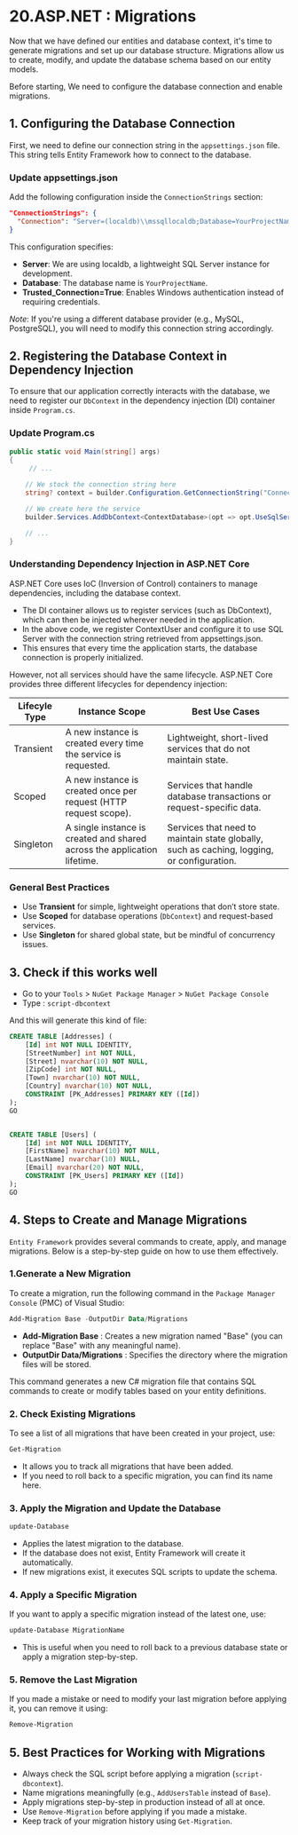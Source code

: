 # 20.ASP.NET : Migrations
Now that we have defined our entities and database context, it's time to generate migrations and set up our database structure. 
Migrations allow us to create, modify, and update the database schema based on our entity models.

Before starting, We need to configure the database connection and enable migrations.

## 1. Configuring the Database Connection
First, we need to define our connection string in the `appsettings.json` file. This string tells Entity Framework how to connect to the database.

### Update appsettings.json
Add the following configuration inside the `ConnectionStrings` section:

```json
"ConnectionStrings": {
  "Connection": "Server=(localdb)\\mssqllocaldb;Database=YourProjectName;Trusted_Connection=True;"
}
```

This configuration specifies:

- **Server**: We are using localdb, a lightweight SQL Server instance for development.
- **Database**: The database name is `YourProjectName`.
- **Trusted_Connection=True**: Enables Windows authentication instead of requiring credentials.

*Note*: If you're using a different database provider (e.g., MySQL, PostgreSQL), you will need to modify this connection string accordingly.

## 2. Registering the Database Context in Dependency Injection
To ensure that our application correctly interacts with the database, we need to register our `DbContext` in the dependency injection (DI) container inside `Program.cs`.

### Update Program.cs

```csharp
public static void Main(string[] args)
{
     // ...
    
    // We stock the connection string here
    string? context = builder.Configuration.GetConnectionString("Connection");

    // We create here the service
    builder.Services.AddDbContext<ContextDatabase>(opt => opt.UseSqlServer(context));

    // ...
}
``` 

### Understanding Dependency Injection in ASP.NET Core
ASP.NET Core uses IoC (Inversion of Control) containers to manage dependencies, including the database context.

- The DI container allows us to register services (such as DbContext), which can then be injected wherever needed in the application.
- In the above code, we register ContextUser and configure it to use SQL Server with the connection string retrieved from appsettings.json.
- This ensures that every time the application starts, the database connection is properly initialized.

However, not all services should have the same lifecycle. ASP.NET Core provides three different lifecycles for dependency injection:
 
|Lifecyle Type | Instance Scope | Best Use Cases|
|--------------|----------------|---------------|
|Transient | A new instance is created every time the service is requested. |Lightweight, short-lived services that do not maintain state.|
|Scoped|	A new instance is created once per request (HTTP request scope). | Services that handle database transactions or request-specific data.|
|Singleton|A single instance is created and shared across the application lifetime.	| Services that need to maintain state globally, such as caching, logging, or configuration.|


### General Best Practices

- Use **Transient** for simple, lightweight operations that don’t store state.
- Use **Scoped** for database operations (`DbContext`) and request-based services.
- Use **Singleton** for shared global state, but be mindful of concurrency issues.

## 3. Check if this works well
- Go to your `Tools` > `NuGet Package Manager` > `NuGet Package Console` 
- Type : `script-dbcontext`

And this will generate this kind of file:

```sql
CREATE TABLE [Addresses] (
    [Id] int NOT NULL IDENTITY,
    [StreetNumber] int NOT NULL,
    [Street] nvarchar(10) NOT NULL,
    [ZipCode] int NOT NULL,
    [Town] nvarchar(10) NOT NULL,
    [Country] nvarchar(10) NOT NULL,
    CONSTRAINT [PK_Addresses] PRIMARY KEY ([Id])
);
GO


CREATE TABLE [Users] (
    [Id] int NOT NULL IDENTITY,
    [FirstName] nvarchar(10) NOT NULL,
    [LastName] nvarchar(10) NULL,
    [Email] nvarchar(20) NOT NULL,
    CONSTRAINT [PK_Users] PRIMARY KEY ([Id])
);
GO

``` 

## 4. Steps to Create and Manage Migrations
`Entity Framework` provides several commands to create, apply, and manage migrations. Below is a step-by-step guide on how to use them effectively.

### 1.Generate a New Migration
To create a migration, run the following command in the `Package Manager Console` (PMC) of Visual Studio:

```powershell
Add-Migration Base -OutputDir Data/Migrations
```

- **Add-Migration Base** : Creates a new migration named "Base" (you can replace "Base" with any meaningful name).
- **OutputDir Data/Migrations** : Specifies the directory where the migration files will be stored.

This command generates a new C# migration file that contains SQL commands to create or modify tables based on your entity definitions.

### 2. Check Existing Migrations
To see a list of all migrations that have been created in your project, use:

```powershell
Get-Migration
```

- It allows you to track all migrations that have been added.
- If you need to roll back to a specific migration, you can find its name here.

### 3. Apply the Migration and Update the Database

```powershell
update-Database
```

- Applies the latest migration to the database.
- If the database does not exist, Entity Framework will create it automatically.
- If new migrations exist, it executes SQL scripts to update the schema.

### 4. Apply a Specific Migration
If you want to apply a specific migration instead of the latest one, use:

```powershell
update-Database MigrationName
```

- This is useful when you need to roll back to a previous database state or apply a migration step-by-step.

### 5. Remove the Last Migration
If you made a mistake or need to modify your last migration before applying it, you can remove it using:

```powershell
Remove-Migration
```

## 5. Best Practices for Working with Migrations

-  Always check the SQL script before applying a migration (`script-dbcontext`).
- Name migrations meaningfully (e.g., `AddUsersTable` instead of `Base`).
- Apply migrations step-by-step in production instead of all at once.
- Use `Remove-Migration` before applying if you made a mistake.
- Keep track of your migration history using `Get-Migration`.
